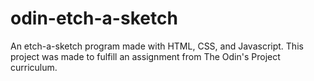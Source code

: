 # odin-etch-a-sketch
An etch-a-sketch program made with HTML, CSS, and Javascript. 
This project was made to fulfill an assignment from The Odin's Project curriculum.
